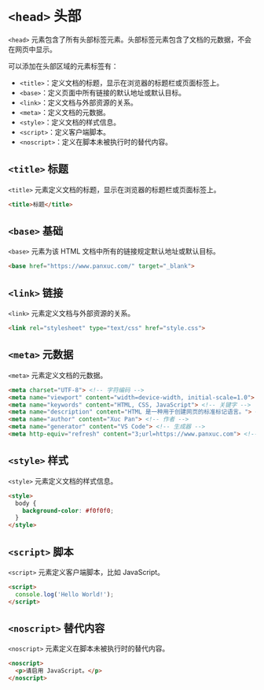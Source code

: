 # `<head>` 头部

`<head>` 元素包含了所有头部标签元素。头部标签元素包含了文档的元数据，不会在网页中显示。

可以添加在头部区域的元素标签有：

- `<title>`：定义文档的标题，显示在浏览器的标题栏或页面标签上。
- `<base>`：定义页面中所有链接的默认地址或默认目标。
- `<link>`：定义文档与外部资源的关系。
- `<meta>`：定义文档的元数据。
- `<style>`：定义文档的样式信息。
- `<script>`：定义客户端脚本。
- `<noscript>`：定义在脚本未被执行时的替代内容。

## `<title>` 标题

`<title>` 元素定义文档的标题，显示在浏览器的标题栏或页面标签上。

``` html title="标题"
<title>标题</title>
```

## `<base>` 基础

`<base>` 元素为该 HTML 文档中所有的链接规定默认地址或默认目标。

``` html title="基础"
<base href="https://www.panxuc.com/" target="_blank">
```

## `<link>` 链接

`<link>` 元素定义文档与外部资源的关系。

``` html title="链接"
<link rel="stylesheet" type="text/css" href="style.css">
```

## `<meta>` 元数据

`<meta>` 元素定义文档的元数据。

``` html title="元数据"
<meta charset="UTF-8"> <!-- 字符编码 -->
<meta name="viewport" content="width=device-width, initial-scale=1.0"> <!-- 视口 -->
<meta name="keywords" content="HTML, CSS, JavaScript"> <!-- 关键字 -->
<meta name="description" content="HTML 是一种用于创建网页的标准标记语言。"> <!-- 描述 -->
<meta name="author" content="Xuc Pan"> <!-- 作者 -->
<meta name="generator" content="VS Code"> <!-- 生成器 -->
<meta http-equiv="refresh" content="3;url=https://www.panxuc.com"> <!-- 刷新 -->
```

## `<style>` 样式

`<style>` 元素定义文档的样式信息。

``` html title="样式"
<style>
  body {
    background-color: #f0f0f0;
  }
</style>
```

## `<script>` 脚本

`<script>` 元素定义客户端脚本，比如 JavaScript。

``` html title="脚本"
<script>
  console.log('Hello World!');
</script>
```

## `<noscript>` 替代内容

`<noscript>` 元素定义在脚本未被执行时的替代内容。

``` html title="替代内容"
<noscript>
  <p>请启用 JavaScript。</p>
</noscript>
```
